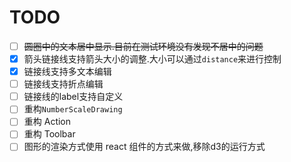 # TODO

- [ ] ~~圆圈中的文本居中显示.目前在测试环境没有发现不居中的问题~~
- [x] 箭头链接线支持箭头大小的调整.大小可以通过`distance`来进行控制
- [x] 链接线支持多文本编辑
- [ ] 链接线支持折点编辑
- [ ] 链接线的label支持自定义
- [ ] 重构`NumberScaleDrawing`
- [ ] 重构 Action
- [ ] 重构 Toolbar
- [ ] 图形的渲染方式使用 react 组件的方式来做,移除d3的运行方式